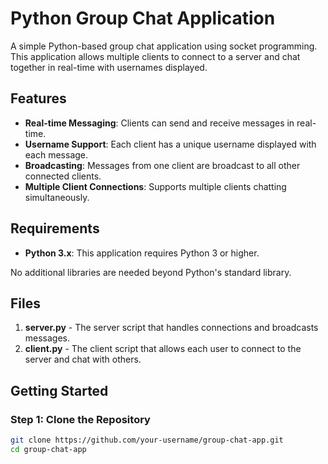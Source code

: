 # Python Group Chat Application

A simple Python-based group chat application using socket programming. This application allows multiple clients to connect to a server and chat together in real-time with usernames displayed.

## Features

- **Real-time Messaging**: Clients can send and receive messages in real-time.
- **Username Support**: Each client has a unique username displayed with each message.
- **Broadcasting**: Messages from one client are broadcast to all other connected clients.
- **Multiple Client Connections**: Supports multiple clients chatting simultaneously.

## Requirements

- **Python 3.x**: This application requires Python 3 or higher.

No additional libraries are needed beyond Python's standard library.

## Files

1. **server.py** - The server script that handles connections and broadcasts messages.
2. **client.py** - The client script that allows each user to connect to the server and chat with others.

## Getting Started

### Step 1: Clone the Repository

```bash
git clone https://github.com/your-username/group-chat-app.git
cd group-chat-app
